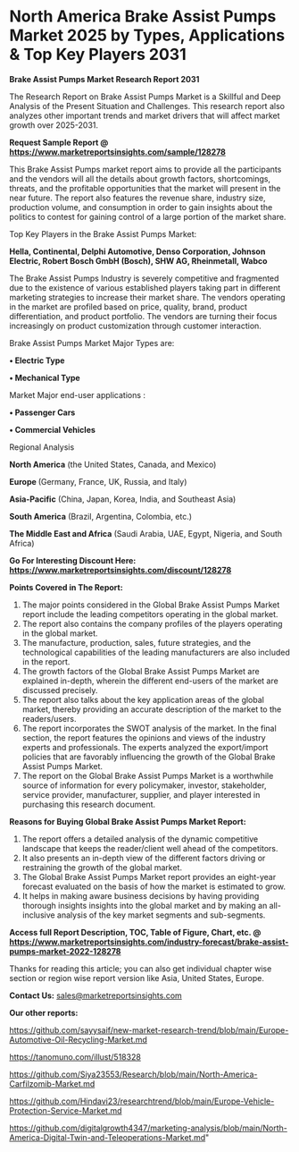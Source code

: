 # North America Brake Assist Pumps Market 2025 by Types, Applications & Top Key Players 2031

<strong>Brake Assist Pumps Market Research Report 2031</strong>

The Research Report on Brake Assist Pumps Market is a Skillful and Deep Analysis of the Present Situation and Challenges. This research report also analyzes other important trends and market drivers that will affect market growth over 2025-2031.

<strong>Request Sample Report @ <a href=https://www.marketreportsinsights.com/sample/128278>https://www.marketreportsinsights.com/sample/128278</a></strong>

This Brake Assist Pumps market report aims to provide all the participants and the vendors will all the details about growth factors, shortcomings, threats, and the profitable opportunities that the market will present in the near future. The report also features the revenue share, industry size, production volume, and consumption in order to gain insights about the politics to contest for gaining control of a large portion of the market share.

Top Key Players in the Brake Assist Pumps Market:

<strong>Hella, Continental, Delphi Automotive, Denso Corporation, Johnson Electric, Robert Bosch GmbH (Bosch), SHW AG, Rheinmetall, Wabco</strong>

The Brake Assist Pumps Industry is severely competitive and fragmented due to the existence of various established players taking part in different marketing strategies to increase their market share. The vendors operating in the market are profiled based on price, quality, brand, product differentiation, and product portfolio. The vendors are turning their focus increasingly on product customization through customer interaction.

Brake Assist Pumps Market Major Types are:

<strong>• Electric Type

• Mechanical Type</strong>

Market Major end-user applications :

<strong>• Passenger Cars

• Commercial Vehicles</strong>

Regional Analysis

</u><strong><b>North America</b></strong> (the United States, Canada, and Mexico)

<strong><b>Europe </b></strong>(Germany, France, UK, Russia, and Italy)

<strong><b>Asia-Pacific</b></strong> (China, Japan, Korea, India, and Southeast Asia)

<strong><b>South America</b></strong> (Brazil, Argentina, Colombia, etc.)

<strong><b>The Middle East and Africa</b></strong> (Saudi Arabia, UAE, Egypt, Nigeria, and South Africa)

<strong>Go For Interesting Discount Here: <a href=https://www.marketreportsinsights.com/discount/128278>https://www.marketreportsinsights.com/discount/128278</a></strong>

<strong>Points Covered in The Report:</strong>
<ol>
  <li>The major points considered in the Global Brake Assist Pumps Market report include the leading competitors operating in the global market.</li>
  <li>The report also contains the company profiles of the players operating in the global market.</li>
  <li>The manufacture, production, sales, future strategies, and the technological capabilities of the leading manufacturers are also included in the report.</li>
  <li>The growth factors of the Global Brake Assist Pumps Market are explained in-depth, wherein the different end-users of the market are discussed precisely.</li>
  <li>The report also talks about the key application areas of the global market, thereby providing an accurate description of the market to the readers/users.</li>
  <li>The report incorporates the SWOT analysis of the market. In the final section, the report features the opinions and views of the industry experts and professionals. The experts analyzed the export/import policies that are favorably influencing the growth of the Global Brake Assist Pumps Market.</li>
  <li>The report on the Global Brake Assist Pumps Market is a worthwhile source of information for every policymaker, investor, stakeholder, service provider, manufacturer, supplier, and player interested in purchasing this research document.</li>
</ol>
<strong>Reasons for Buying Global Brake Assist Pumps Market Report:</strong>

<ol>
  <li>The report offers a detailed analysis of the dynamic competitive landscape that keeps the reader/client well ahead of the competitors.</li>
  <li>It also presents an in-depth view of the different factors driving or restraining the growth of the global market.</li>
  <li>The Global Brake Assist Pumps Market report provides an eight-year forecast evaluated on the basis of how the market is estimated to grow.</li>
  <li>It helps in making aware business decisions by having providing thorough insights insights into the global market and by making an all-inclusive analysis of the key market segments and sub-segments.</li>
</ol>
<strong>Access full Report Description, TOC, Table of Figure, Chart, etc. @ <a href=https://www.marketreportsinsights.com/industry-forecast/brake-assist-pumps-market-2022-128278>https://www.marketreportsinsights.com/industry-forecast/brake-assist-pumps-market-2022-128278</a></strong>


Thanks for reading this article; you can also get individual chapter wise section or region wise report version like Asia, United States, Europe.

<strong>Contact Us:</strong>
sales@marketreportsinsights.com

<strong>Our other reports:</strong>

<a href=https://github.com/sayysaif/new-market-research-trend/blob/main/Europe-Automotive-Oil-Recycling-Market.md>https://github.com/sayysaif/new-market-research-trend/blob/main/Europe-Automotive-Oil-Recycling-Market.md</a>

<a href=https://tanomuno.com/illust/518328>https://tanomuno.com/illust/518328</a>

<a href=https://github.com/Siya23553/Research/blob/main/North-America-Carfilzomib-Market.md>https://github.com/Siya23553/Research/blob/main/North-America-Carfilzomib-Market.md</a>

<a href=https://github.com/Hindavi23/researchtrend/blob/main/Europe-Vehicle-Protection-Service-Market.md>https://github.com/Hindavi23/researchtrend/blob/main/Europe-Vehicle-Protection-Service-Market.md</a>

<a href=https://github.com/digitalgrowth4347/marketing-analysis/blob/main/North-America-Digital-Twin-and-Teleoperations-Market.md>https://github.com/digitalgrowth4347/marketing-analysis/blob/main/North-America-Digital-Twin-and-Teleoperations-Market.md</a>"
